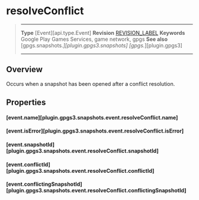 # resolveConflict

> --------------------- ------------------------------------------------------------------------------------------
> __Type__              [Event][api.type.Event]
> __Revision__          [REVISION_LABEL](REVISION_URL)
> __Keywords__          Google Play Games Services, game network, gpgs
> __See also__          [gpgs.snapshots.*][plugin.gpgs3.snapshots]
>                       [gpgs.*][plugin.gpgs3]
> --------------------- ------------------------------------------------------------------------------------------

## Overview

Occurs when a snapshot has been opened after a conflict resolution.

## Properties

#### [event.name][plugin.gpgs3.snapshots.event.resolveConflict.name]

#### [event.isError][plugin.gpgs3.snapshots.event.resolveConflict.isError]

#### [event.snapshotId][plugin.gpgs3.snapshots.event.resolveConflict.snapshotId]

#### [event.conflictId][plugin.gpgs3.snapshots.event.resolveConflict.conflictId]

#### [event.conflictingSnapshotId][plugin.gpgs3.snapshots.event.resolveConflict.conflictingSnapshotId]
